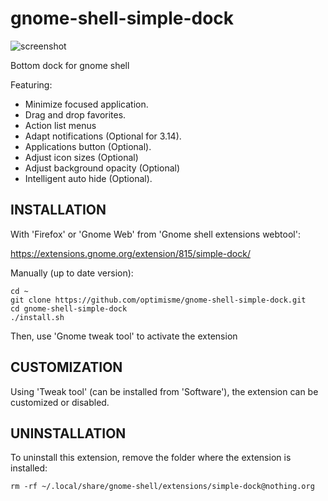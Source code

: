 gnome-shell-simple-dock
=======================

![screenshot](https://raw.github.com/optimisme/gnome-shell-simple-dock/master/screenshot.png)

Bottom dock for gnome shell

Featuring:

- Minimize focused application.
- Drag and drop favorites.
- Action list menus
- Adapt notifications (Optional for 3.14).
- Applications button (Optional).
- Adjust icon sizes (Optional)
- Adjust background opacity (Optional)
- Intelligent auto hide (Optional).

INSTALLATION
------------

With 'Firefox' or 'Gnome Web' from 'Gnome shell extensions webtool':

https://extensions.gnome.org/extension/815/simple-dock/

Manually (up to date version):

    cd ~
    git clone https://github.com/optimisme/gnome-shell-simple-dock.git
    cd gnome-shell-simple-dock
    ./install.sh

Then, use 'Gnome tweak tool' to activate the extension

CUSTOMIZATION
------------

Using 'Tweak tool' (can be installed from 'Software'), the extension can be customized or disabled.

UNINSTALLATION
------------

To uninstall this extension, remove the folder where the extension is installed:

    rm -rf ~/.local/share/gnome-shell/extensions/simple-dock@nothing.org


